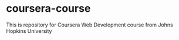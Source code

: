 # coursera-course
This is repository for Coursera Web Development course from Johns Hopkins University
